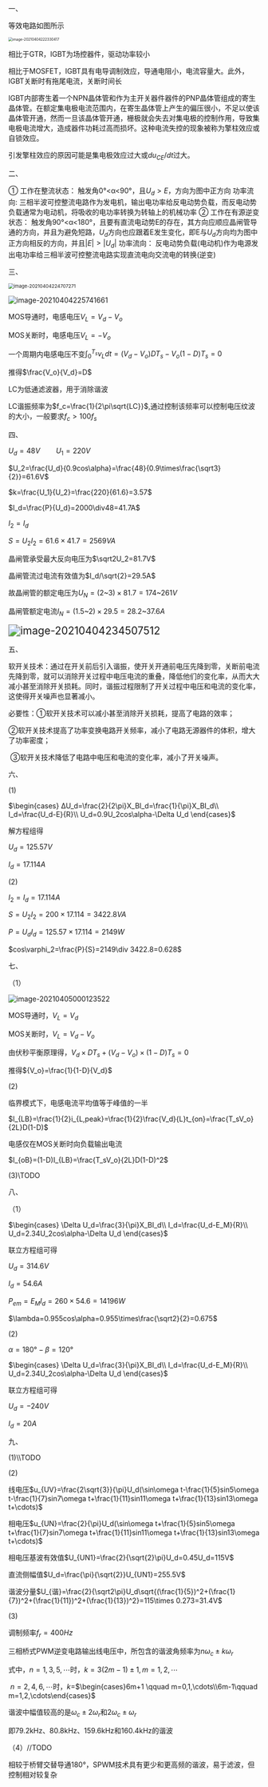 一、

等效电路如图所示

<img src="https://cdn.jsdelivr.net/gh/TClizha/PicCloud/img/image-20210404222330417.png" alt="image-20210404222330417" style="zoom:50%;" />

相比于GTR，IGBT为场控器件，驱动功率较小

相比于MOSFET，IGBT具有电导调制效应，导通电阻小，电流容量大。此外，IGBT关断时有拖尾电流，关断时间长

IGBT内部寄生着一个NPN晶体管和作为主开关器件器件的PNP晶体管组成的寄生晶体管。在额定集电极电流范围内，在寄生晶体管上产生的偏压很小，不足以使该晶体管开通，然而一旦该晶体管开通，栅极就会失去对集电极的控制作用，导致集电极电流增大，造成器件功耗过高而损坏。这种电流失控的现象被称为擎柱效应或自锁效应。

引发擎柱效应的原因可能是集电极效应过大或$du_{CE}/dt$过大。

二、 

① 工作在整流状态：
触发角0°<α<90°，且$U_d>E$，方向为图中正方向
功率流向:
三相半波可控整流电路作为发电机，输出电功率给反电动势负载，而反电动势负载通常为电动机，将吸收的电功率转换为转轴上的机械功率
② 工作在有源逆变状态：
触发角90°<α<180°，且要有直流电动势E的存在，其方向应顺应晶闸管导通的方向，并且为避免短路，$U_d$方向也应跟着E发生变化，即E与$U_d$方向均为图中正方向相反的方向，并且$|E|>|U_d|$
功率流向：
反电动势负载(电动机)作为电源发出电功率给三相半波可控整流电路实现直流电向交流电的转换(逆变)

三、

<img src="https://cdn.jsdelivr.net/gh/TClizha/PicCloud/img/image-20210404224707271.png" alt="image-20210404224707271" style="zoom: 67%;" />

![image-20210404225741661](https://cdn.jsdelivr.net/gh/TClizha/PicCloud/img/image-20210404225741661.png)

MOS导通时，电感电压$V_L=V_d-V_o$

MOS关断时，电感电压$V_L=-V_o$

一个周期内电感电压不变$\int_0^{T_s}v_Ldt=(V_d-V_o)DT_s-V_o(1-D)T_s=0$

推得$\frac{V_o}{V_d}=D$

LC为低通滤波器，用于消除谐波

LC谐振频率为$f_c=\frac{1}{2\pi\sqrt{LC}}$,通过控制该频率可以控制电压纹波的大小，一般要求$f_c>100f_s$

四、

$U_d=48V\qquad U_1=220V$

$U_2=\frac{U_d}{0.9cos\alpha}=\frac{48}{0.9\times\frac{\sqrt3}{2}}=61.6V$

$k=\frac{U_1}{U_2}=\frac{220}{61.6}=3.57$

$I_d=\frac{P}{U_d}=2000\div48=41.7A$

$I_2=I_d$

$S=U_2I_2=61.6\times41.7=2569VA$

晶闸管承受最大反向电压为$\sqrt2U_2=81.7V$

晶闸管流过电流有效值为$I_d/\sqrt{2}=29.5A$

故晶闸管的额定电压为$U_N=(2$\~$3)\times81.7=174$\~$261V$

晶闸管额定电流$I_N=(1.5$\~$2)\times29.5=28.2$\~$37.6A$

<img src="C:\Users\TClizha\AppData\Roaming\Typora\typora-user-images\image-20210404234507512.png" alt="image-20210404234507512" style="zoom:150%;" />

五、

软开关技术：通过在开关前后引入谐振，使开关开通前电压先降到零，关断前电流先降到零，就可以消除开关过程中电压电流的重叠，降低他们的变化率，从而大大减小甚至消除开关损耗。同时，谐振过程限制了开关过程中电压和电流的变化率，这使得开关噪声也显著减小。

必要性：①软开关技术可以减小甚至消除开关损耗，提高了电路的效率；

​			   ②软开关技术提高了功率变换电路开关频率，减小了电路无源器件的体积，增大了功率密度；

​			   ③软开关技术降低了电路中电压和电流的变化率，减小了开关噪声。

六、

(1)

$\begin{cases}
ΔU_d=\frac{2}{2\pi}X_BI_d=\frac{1}{\pi}X_BI_d\\
I_d=\frac{U_d-E}{R}\\
U_d=0.9U_2cos\alpha-\Delta U_d
\end{cases}$

解方程组得

$U_d=125.57V$

$I_d=17.114A$

(2)

$I_2=I_d=17.114A$

$S=U_2I_2=200\times 17.114=3422.8VA$

$P=U_dI_d=125.57\times 17.114=2149W$

$cos\varphi_2=\frac{P}{S}=2149\div 3422.8=0.628$

七、

（1）

![image-20210405000123522](https://cdn.jsdelivr.net/gh/TClizha/PicCloud/img/image-20210405000123522.png)

MOS导通时，$V_L=V_d$

MOS关断时，$V_L=V_d-V_o$

由伏秒平衡原理得，$V_d\times DT_s+(V_d-V_o)\times(1-D)T_s=0$

推得${V_o}=\frac{1}{1-D}{V_d}$

(2)

临界模式下，电感电流平均值等于峰值的一半

$I_{LB}=\frac{1}{2}i_{L,peak}=\frac{1}{2}\frac{V_d}{L}t_{on}=\frac{T_sV_o}{2L}D(1-D)$

电感仅在MOS关断时向负载输出电流

$I_{oB}=(1-D)I_{LB}=\frac{T_sV_o}{2L}D(1-D)^2$

(3)\\TODO

八、

（1）

$\begin{cases}
\Delta U_d=\frac{3}{\pi}X_BI_d\\
I_d=\frac{U_d-E_M}{R}\\
U_d=2.34U_2cos\alpha-\Delta U_d
\end{cases}$

联立方程组可得

$U_d=314.6V$

$I_d=54.6A$

$P_{em}=E_MI_d=260\times54.6=14196W$

$\lambda=0.955cos\alpha=0.955\times\frac{\sqrt2}{2}=0.675$

(2)

$\alpha=180°-\beta=120°$

$\begin{cases}
\Delta U_d=\frac{3}{\pi}X_BI_d\\
I_d=\frac{U_d-E_M}{R}\\
U_d=2.34U_2cos\alpha-\Delta U_d
\end{cases}$

联立方程组可得

$U_d=-240V$

$I_d=20A$

九、

(1)\\\TODO

(2)

线电压$u_{UV}=\frac{2\sqrt{3}}{\pi}U_d(\sin\omega t-\frac{1}{5}sin5\omega t-\frac{1}{7}sin7\omega t+\frac{1}{11}sin11\omega t+\frac{1}{13}sin13\omega t+\cdots)$

相电压$u_{UN}=\frac{2}{\pi}U_d(\sin\omega t+\frac{1}{5}sin5\omega t+\frac{1}{7}sin7\omega t+\frac{1}{11}sin11\omega t+\frac{1}{13}sin13\omega t+\cdots)$

相电压基波有效值$U_{UN1}=\frac{2}{\sqrt{2}\pi}U_d=0.45U_d=115V$

直流侧幅值$U_d=\frac{\pi}{\sqrt{2}}U_{UN1}=255.5V$

谐波分量$U_{谐}=\frac{2}{\sqrt2\pi}U_d\sqrt{(\frac{1}{5})^2+(\frac{1}{7})^2+(\frac{1}{11})^2+(\frac{1}{13})^2}=115\times 0.273=31.4V$

(3)

调制频率$f_r=400Hz$

三相桥式PWM逆变电路输出线电压中，所包含的谐波角频率为$n\omega_c\pm k\omega_r$

式中，$n=1,3,5,\cdots$时，$k=3(2m-1)\pm1,m=1,2,\cdots$

​           $n=2,4,6,\cdots$时，$k=$$\begin{cases}6m+1  \qquad m=0,1,\cdots\\6m-1\qquad m=1,2,\cdots\end{cases}$

谐波中幅值较高的是$\omega_c\pm2\omega_r$和$2\omega_c\pm\omega_r$

即79.2kHz、80.8kHz、159.6kHz和160.4kHz的谐波

（4）//TODO

相较于桥臂交替导通180°，SPWM技术具有更少和更高频的谐波，易于滤波，但控制相对较复杂